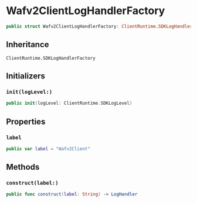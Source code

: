 # Wafv2ClientLogHandlerFactory

``` swift
public struct Wafv2ClientLogHandlerFactory: ClientRuntime.SDKLogHandlerFactory 
```

## Inheritance

`ClientRuntime.SDKLogHandlerFactory`

## Initializers

### `init(logLevel:)`

``` swift
public init(logLevel: ClientRuntime.SDKLogLevel) 
```

## Properties

### `label`

``` swift
public var label = "Wafv2Client"
```

## Methods

### `construct(label:)`

``` swift
public func construct(label: String) -> LogHandler 
```
